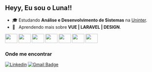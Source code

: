 ## Heyy, Eu sou o Luna!!

- 🎓 Estudando **Análise e Desenvolvimento de Sistemas** na <a href="https://www.uninter.com">Uninter</a>.
- 🌱 &nbsp; Aprendendo mais sobre **VUE | LARAVEL | DESIGN**.

<div>
  <img width="40" height="30" src="https://cdn.jsdelivr.net/gh/devicons/devicon@latest/icons/html5/html5-plain.svg" />
  <img width="40" height="30" src="https://cdn.jsdelivr.net/gh/devicons/devicon@latest/icons/css3/css3-plain.svg" />
  <img width="40" height="30" src="https://cdn.jsdelivr.net/gh/devicons/devicon@latest/icons/javascript/javascript-plain.svg" />
  <img width="40" height="30" src="https://cdn.jsdelivr.net/gh/devicons/devicon@latest/icons/typescript/typescript-plain.svg" />
  <img width="40" height="30" src="https://cdn.jsdelivr.net/gh/devicons/devicon@latest/icons/vuejs/vuejs-original.svg" />
  <img width="40" height="30" src="https://cdn.jsdelivr.net/gh/devicons/devicon@latest/icons/vuetify/vuetify-original.svg" />
  <img width="40" height="30" src="https://cdn.jsdelivr.net/gh/devicons/devicon@latest/icons/laravel/laravel-original.svg" />
</div>

<h3>Onde me encontrar</h3>

[![Linkedin](https://img.shields.io/badge/-Matheus-blue?style=flat-square&logo=Linkedin&logoColor=white&link=https://www.linkedin.com/in/mathluna/)](https://www.linkedin.com/in/matholavoluna/)
[![Gmail Badge](https://img.shields.io/badge/-srmatheus6162@email.com-006bed?style=flat-square&logo=Gmail&logoColor=white&link=mailto:srmatheus6162@gmail.com)](mailto:srmatheus6162@gmail.com)
